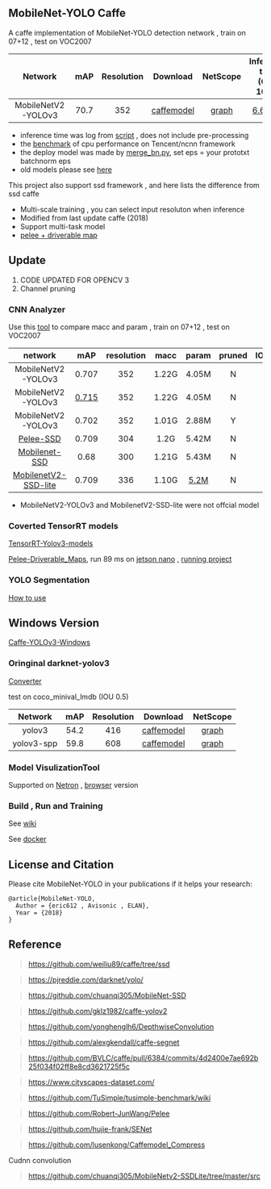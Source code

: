 ## MobileNet-YOLO Caffe

A caffe implementation of MobileNet-YOLO detection network , train on 07+12 , test on VOC2007

Network|mAP|Resolution|Download|NetScope|Inference time (GTX 1080)|Inference time (i5-7500)
:---:|:---:|:---:|:---:|:---:|:---:|:---:
MobileNetV2-YOLOv3|70.7|352|[caffemodel](models/mobilenetv2_voc/yolo_lite)|[graph](http://ethereon.github.io/netscope/#/gist/495618dacbfca0ed2256cce9bf221b1f)|[6.65 ms](benchmark/test.log)|217 ms

* inference time was log from [script](benchmark/test_yolov3_lite.sh) , does not include pre-processing 
* the [benchmark](/benchmark) of cpu performance on Tencent/ncnn  framework
* the deploy model was made by [merge_bn.py](https://github.com/Robert-JunWang/Pelee/blob/master/tools/gen_merged_model.py), set eps = your prototxt batchnorm eps
* old models please see [here](https://github.com/eric612/MobileNet-YOLO/tree/83827a038efdd891f4d01bf711e520bf2539c036)

This project also support ssd framework , and here lists the difference from ssd caffe

* Multi-scale training , you can select input resoluton when inference
* Modified from last update caffe (2018)
* Support multi-task model 
* [pelee + driverable map](data/bdd100k)

## Update

1. CODE UPDATED FOR OPENCV 3
2. Channel pruning

### CNN Analyzer

Use this [tool](https://dgschwend.github.io/netscope/quickstart.html) to compare macc and param , train on 07+12 , test on VOC2007

network|mAP|resolution|macc|param|pruned|IOU_THRESH|GIOU
:---:|:---:|:---:|:---:|:---:|:---:|:---:|:---:|
MobileNetV2-YOLOv3|0.707|352|1.22G|4.05M|N|N|N|
MobileNetV2-YOLOv3|[0.715](https://drive.google.com/open?id=1YBJOhc14qfOALf2R5kWaDTa1p722xD2Z)|352|1.22G|4.05M|N|Y|Y|
MobileNetV2-YOLOv3|0.702|352|1.01G|2.88M|Y|N|N|
[Pelee-SSD](https://github.com/Robert-JunWang/Pelee)|0.709|304|1.2G|5.42M|N|N|N|
[Mobilenet-SSD](https://github.com/chuanqi305/MobileNet-SSD)|0.68|300|1.21G|5.43M|N|N|N|
[MobilenetV2-SSD-lite](models/mobilenetv2_voc/ssd_lite)|0.709|336|1.10G|[5.2M](https://drive.google.com/open?id=1Lb9LJOrl5fYZ7Mp65beBQ44d6cH_vlbv)|N|N|N|

* MobileNetV2-YOLOv3 and MobilenetV2-SSD-lite were not offcial model

### Coverted TensorRT models

[TensorRT-Yolov3-models](https://github.com/eric612/TensorRT-Yolov3-models)

[Pelee-Driverable_Maps](https://youtu.be/nndFtIPMy20), run 89 ms on [jetson nano](https://github.com/eric612/Jetson-nano-benchmark) , [running project](https://github.com/eric612/Pelee-Seg-TensorRT)

### YOLO Segmentation

[How to use](https://github.com/eric612/MobileNet-YOLO/tree/master/data/cityscapes)

## Windows Version

[Caffe-YOLOv3-Windows](https://github.com/eric612/Caffe-YOLOv2-Windows)

### Oringinal darknet-yolov3

[Converter](models/darknet_yolov3) 

test on coco_minival_lmdb (IOU 0.5)

Network|mAP|Resolution|Download|NetScope|
:---:|:---:|:---:|:---:|:---:
yolov3|54.2|416|[caffemodel](https://drive.google.com/file/d/1nYgjOg8o48qQ3Cw47CamERgJVgLlo-Cu/view?usp=sharing)|[graph](http://ethereon.github.io/netscope/#/gist/59c75a50e5b91d6dd80a879df3cfaf55)
yolov3-spp|59.8|608|[caffemodel](https://drive.google.com/file/d/1eEFXWPFnCt6fWtmS6zTsPkAQgW0VFkt7/view?usp=sharing)|[graph](http://ethereon.github.io/netscope/#/gist/71edbfacf4d39c56f2d82cbcb739ae38)


### Model VisulizationTool

Supported on [Netron](https://github.com/lutzroeder/netron) , [browser](https://lutzroeder.github.io/netron/) version

### Build , Run and Training

See [wiki](https://github.com/eric612/MobileNet-YOLO/wiki)

See [docker](https://hub.docker.com/r/eric612/mobilenet-yolo)

## License and Citation


Please cite MobileNet-YOLO in your publications if it helps your research:

    @article{MobileNet-YOLO,
      Author = {eric612 , Avisonic , ELAN},
      Year = {2018}
    }
    
## Reference

> https://github.com/weiliu89/caffe/tree/ssd

> https://pjreddie.com/darknet/yolo/

> https://github.com/chuanqi305/MobileNet-SSD

> https://github.com/gklz1982/caffe-yolov2

> https://github.com/yonghenglh6/DepthwiseConvolution

> https://github.com/alexgkendall/caffe-segnet

> https://github.com/BVLC/caffe/pull/6384/commits/4d2400e7ae692b25f034f02ff8e8cd3621725f5c

> https://www.cityscapes-dataset.com/

> https://github.com/TuSimple/tusimple-benchmark/wiki

> https://github.com/Robert-JunWang/Pelee

> https://github.com/hujie-frank/SENet

> https://github.com/lusenkong/Caffemodel_Compress

Cudnn convolution

> https://github.com/chuanqi305/MobileNetv2-SSDLite/tree/master/src
